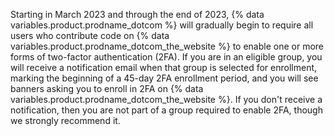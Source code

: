 Starting in March 2023 and through the end of 2023, {% data variables.product.prodname_dotcom %} will gradually begin to require all users who contribute code on {% data variables.product.prodname_dotcom_the_website %} to enable one or more forms of two-factor authentication (2FA). If you are in an eligible group, you will receive a notification email when that group is selected for enrollment, marking the beginning of a 45-day 2FA enrollment period, and you will see banners asking you to enroll in 2FA on {% data variables.product.prodname_dotcom_the_website %}. If you don't receive a notification, then you are not part of a group required to enable 2FA, though we strongly recommend it.